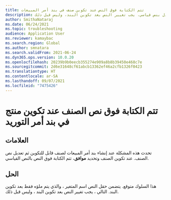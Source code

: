```yaml
---
title: تتم الكتابة فوق النص عند تكوين صنف في بند أمر المبيعات
description: عند تكوين منتج في بند أمر المبيعات، تتم الكتابة فوق النص المعدل بنص قياسي. يجب تغيير النص بعد تكوين البند، وليس قبل ذلك.
author: SmithaNataraj
ms.date: 06/24/2021
ms.topic: troubleshooting
audience: Application User
ms.reviewer: kamaybac
ms.search.region: Global
ms.author: smnatara
ms.search.validFrom: 2021-06-24
ms.dyn365.ops.version: 10.0.20
ms.openlocfilehash: 20239b9b0eecb355274e909a8b8b39450e468c7e
ms.sourcegitcommit: 2d6e31648cf61abcb13362ef46a2cfb1326f0423
ms.translationtype: HT
ms.contentlocale: ar-SA
ms.lasthandoff: 09/07/2021
ms.locfileid: "7475426"
---
```

# <a name="item-text-is-overwritten-when-a-product-is-configured-on-a-sales-order-line"></a>تتم الكتابة فوق نص الصنف عند تكوين منتج في بند أمر التوريد

## <a name="symptoms"></a>العلامات

تحدث هذه المشكلة عند إنشاء بند أمر المبيعات لصنف قابل للتكوين ثم تعديل نص الصنف. عند تكوين الصنف وتحديد **موافق**، تتم الكتابة فوق النص بالنص القياسي.

## <a name="resolution"></a>الحل

هذا السلوك متوقع. يتضمن حقل النص اسم المتغير ، والذي يتم ملؤه فقط بعد تكوين البند. التالي ، يجب تغيير النص بعد تكوين البند ، وليس قبل ذلك.
